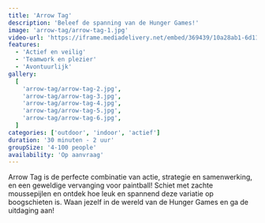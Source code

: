 ```yaml
---
title: 'Arrow Tag'
description: 'Beleef de spanning van de Hunger Games!'
image: 'arrow-tag/arrow-tag-1.jpg'
video-url: 'https://iframe.mediadelivery.net/embed/369439/10a28ab1-6d11-4018-96a5-287dc7650b16'
features:
  - 'Actief en veilig'
  - 'Teamwork en plezier'
  - 'Avontuurlijk'
gallery:
  [
    'arrow-tag/arrow-tag-2.jpg',
    'arrow-tag/arrow-tag-3.jpg',
    'arrow-tag/arrow-tag-4.jpg',
    'arrow-tag/arrow-tag-5.jpg',
    'arrow-tag/arrow-tag-6.jpg',
  ]
categories: ['outdoor', 'indoor', 'actief']
duration: '30 minuten - 2 uur'
groupSize: '4-100 people'
availability: 'Op aanvraag'
---
```


Arrow Tag is de perfecte combinatie van actie, strategie en samenwerking, en een geweldige vervanging voor paintball! Schiet met zachte moussepijlen en ontdek hoe leuk en spannend deze variatie op boogschieten is. Waan jezelf in de wereld van de Hunger Games en ga de uitdaging aan!
